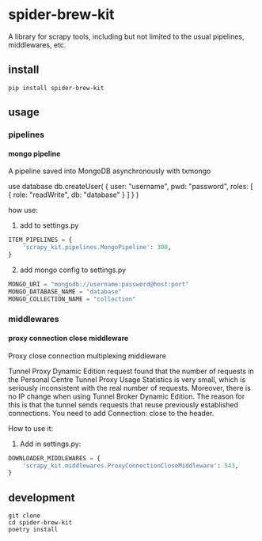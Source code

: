 # spider-brew-kit

A library for scrapy tools, including but not limited to the usual pipelines, middlewares, etc.

## install

```shell
pip install spider-brew-kit
```

## usage

### pipelines

#### mongo pipeline

A pipeline saved into MongoDB asynchronously with txmongo

use database
db.createUser(
{
user: "username",
pwd: "password",
roles: [ { role: "readWrite", db: "database" } ]
}
)

how use:

1. add to settings.py

```python
ITEM_PIPELINES = {
    'scrapy_kit.pipelines.MongoPipeline': 300,
}
```

2. add mongo config to settings.py

```python
MONGO_URI = "mongodb://username:password@host:port"
MONGO_DATABASE_NAME = "database"
MONGO_COLLECTION_NAME = "collection"
```

### middlewares

#### proxy connection close middleware

Proxy close connection multiplexing middleware

Tunnel Proxy Dynamic Edition request found that the number of requests in the Personal Centre Tunnel Proxy Usage
Statistics is very small, which is seriously inconsistent with the real number of requests.
Moreover, there is no IP change when using Tunnel Broker Dynamic Edition.
The reason for this is that the tunnel sends requests that reuse previously established connections.
You need to add Connection: close to the header.

How to use it:

1. Add in settings.py:

```python
DOWNLOADER_MIDDLEWARES = {
    'scrapy_kit.middlewares.ProxyConnectionCloseMiddleware': 543,
}

```

## development

```shell
git clone
cd spider-brew-kit
poetry install
```
